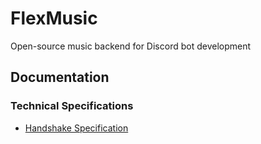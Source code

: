 # FlexMusic
Open-source music backend for Discord bot development

## Documentation
### Technical Specifications
- [Handshake Specification](https://github.com/89mpxf/FlexMusic/blob/main/docs/HANDSHAKE.md)
